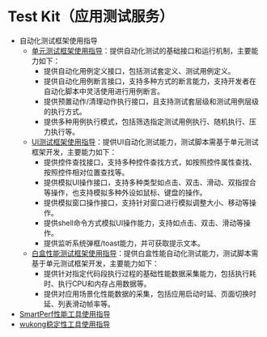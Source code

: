 # Test Kit（应用测试服务）<!--test-api-->

<!--Kit: Test Kit-->
<!--Subsystem: Test-->
<!--Owner: @inter515-->
<!--Designer: @inter515-->
<!--Tester: @laonie666-->
<!--Adviser: @Brilliantry_Rui-->

- 自动化测试框架使用指导<!--arkxtest-->
  - [单元测试框架使用指导](unittest-guidelines.md)：提供自动化测试的基础接口和运行机制，主要能力如下：
    - 提供自动化用例定义接口，包括测试套定义、测试用例定义。
    - 提供自动化用例断言接口，支持多种方式的断言能力，支持开发者在自动化脚本中灵活使用进行用例断言。
    - 提供预置动作/清理动作执行接口，且支持测试套层级和测试用例层级的执行方式。
    - 提供多种用例执行模式，包括筛选指定测试用例执行、随机执行、压力执行等。
  - [UI测试框架使用指导](uitest-guidelines.md)：提供UI自动化测试能力，测试脚本需基于单元测试框架开发，主要能力如下：
    - 提供控件查找接口，支持多种控件查找方式，如按照控件属性查找、按照控件相对位置查找等。
    - 提供模拟UI操作接口，支持多种类型如点击、双击、滑动、双指捏合等操作，也支持模拟多种外设如鼠标、键盘的操作。
    - 提供模拟窗口操作接口，支持针对窗口进行模拟调整大小、移动等操作。
    - 提供shell命令方式模拟UI操作能力，支持如点击、双击、滑动等操作。
    - 提供监听系统弹框/toast能力，并可获取提示文本。
  - [白盒性能测试框架使用指导](perftest-guideline.md)：提供白盒性能自动化测试能力，测试脚本需基于单元测试框架开发，主要能力如下：
    - 提供针对指定代码段执行过程的基础性能数据采集能力，包括执行耗时、执行CPU和内存占用数据等。
    - 提供对应用场景化性能数据的采集，包括应用启动时延、页面切换时延、列表滑动帧率等。
- [SmartPerf性能工具使用指导](smartperf-guidelines.md)
- [wukong稳定性工具使用指导](wukong-guidelines.md)
